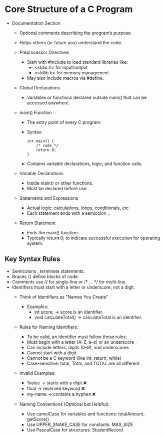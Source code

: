 # Core Structure of a C Program
- Documentation Section
    - Optional comments describing the program’s purpose.
    - Helps others (or future you) understand the code.

    - Preprocessor Directives
        - Start with #include to load standard libraries like:
            - <stdio.h> for input/output
            - <stdlib.h> for memory management
        - May also include macros via #define.

    - Global Declarations
        - Variables or functions declared outside main() that can be accessed anywhere.

    - main() Function
        - The entry point of every C program.

        - Syntax:
            ``` 
            int main() { 
                /* code */ 
                return 0; 
            }
            ```
        - Contains variable declarations, logic, and function calls.

    - Variable Declarations
        - Inside main() or other functions.
        - Must be declared before use.

    - Statements and Expressions
        - Actual logic: calculations, loops, conditionals, etc.
        - Each statement ends with a semicolon ;.

    - Return Statement
        - Ends the main() function.
        - Typically return 0; to indicate successful execution for operating system.



## Key Syntax Rules
- Semicolons ; terminate statements.
- Braces {} define blocks of code.
- Comments use // for single-line or /* ... */ for multi-line.
- Identifiers must start with a letter or underscore, not a digit.
    - Think of Identifiers as "Names You Create"
        - Examples:
            - int score; → score is an identifier.
            - void calculateTotal() → calculateTotal is an identifier.

    - Rules for Naming Identifiers:
        - To be valid, an identifier must follow these rules:
        - Must begin with a letter (A–Z, a–z) or an underscore _
        - Can include letters, digits (0–9), and underscores
        - Cannot start with a digit
        - Cannot be a C keyword (like int, return, while)
        - Case-sensitive: total, Total, and TOTAL are all different

    - Invalid Examples:
        - 1value → starts with a digit ❌
        - float → reserved keyword ❌
        - my-name → contains a hyphen ❌

    - Naming Conventions (Optional but Helpful):
        - Use camelCase for variables and functions: totalAmount, getScore()
        - Use UPPER_SNAKE_CASE for constants: MAX_SIZE
        - Use PascalCase for structures: StudentRecord
